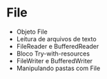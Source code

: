 # File

- Objeto File
- Leitura de arquivos de texto
- FileReader e BufferedReader
- Bloco Try-with-resources
- FileWriter e BufferedWriter
- Manipulando pastas com File
